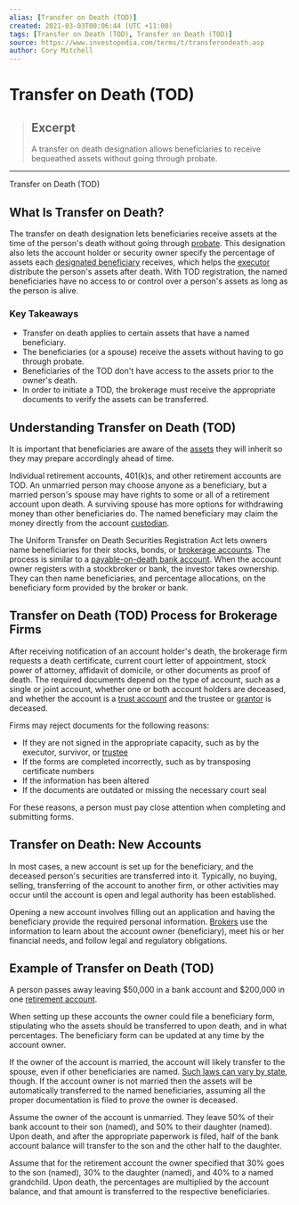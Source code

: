 ```yaml
---
alias: [Transfer on Death (TOD)]
created: 2021-03-03T00:06:44 (UTC +11:00)
tags: [Transfer on Death (TOD), Transfer on Death (TOD)]
source: https://www.investopedia.com/terms/t/transferondeath.asp
author: Cory Mitchell
---
```


# Transfer on Death (TOD)

> ## Excerpt
> A transfer on death designation allows beneficiaries to receive bequeathed assets without going through probate.

---

Transfer on Death (TOD)
## What Is Transfer on Death?

The transfer on death designation lets beneficiaries receive assets at the time of the person's death without going through [probate](https://www.investopedia.com/terms/p/probate.asp). This designation also lets the account holder or security owner specify the percentage of assets each [designated beneficiary](https://www.investopedia.com/terms/d/designated-beneficiary.asp) receives, which helps the [executor](https://www.investopedia.com/terms/e/executor.asp) distribute the person's assets after death. With TOD registration, the named beneficiaries have no access to or control over a person's assets as long as the person is alive.

### Key Takeaways

-   Transfer on death applies to certain assets that have a named beneficiary.
-   The beneficiaries (or a spouse) receive the assets without having to go through probate.
-   Beneficiaries of the TOD don't have access to the assets prior to the owner's death.
-   In order to initiate a TOD, the brokerage must receive the appropriate documents to verify the assets can be transferred.

## Understanding Transfer on Death (TOD)

It is important that beneficiaries are aware of the [assets](https://www.investopedia.com/terms/a/asset.asp) they will inherit so they may prepare accordingly ahead of time.

Individual retirement accounts, 401(k)s, and other retirement accounts are TOD. An unmarried person may choose anyone as a beneficiary, but a married person's spouse may have rights to some or all of a retirement account upon death. A surviving spouse has more options for withdrawing money than other beneficiaries do. The named beneficiary may claim the money directly from the account [custodian](https://www.investopedia.com/terms/c/custodian.asp).

The Uniform Transfer on Death Securities Registration Act lets owners name beneficiaries for their stocks, bonds, or [brokerage accounts](https://www.investopedia.com/terms/b/brokerageaccount.asp). The process is similar to a [payable-on-death bank account](https://www.investopedia.com/terms/p/payableondeath.asp). When the account owner registers with a stockbroker or bank, the investor takes ownership. They can then name beneficiaries, and percentage allocations, on the beneficiary form provided by the broker or bank.

## Transfer on Death (TOD) Process for Brokerage Firms

After receiving notification of an account holder's death, the brokerage firm requests a death certificate, current court letter of appointment, stock power of attorney, affidavit of domicile, or other documents as proof of death. The required documents depend on the type of account, such as a single or joint account, whether one or both account holders are deceased, and whether the account is a [trust account](https://www.investopedia.com/terms/a/account-in-trust.asp) and the trustee or [grantor](https://www.investopedia.com/terms/g/grantor.asp) is deceased.

Firms may reject documents for the following reasons:

-   If they are not signed in the appropriate capacity, such as by the executor, survivor, or [trustee](https://www.investopedia.com/terms/t/trustee.asp)
-   If the forms are completed incorrectly, such as by transposing certificate numbers
-   If the information has been altered
-   If the documents are outdated or missing the necessary court seal

For these reasons, a person must pay close attention when completing and submitting forms.

## Transfer on Death: New Accounts

In most cases, a new account is set up for the beneficiary, and the deceased person's securities are transferred into it. Typically, no buying, selling, transferring of the account to another firm, or other activities may occur until the account is open and legal authority has been established.

Opening a new account involves filling out an application and having the beneficiary provide the required personal information. [Brokers](https://www.investopedia.com/terms/b/broker.asp) use the information to learn about the account owner (beneficiary), meet his or her financial needs, and follow legal and regulatory obligations.

## Example of Transfer on Death (TOD)

A person passes away leaving $50,000 in a bank account and $200,000 in one [retirement account](https://www.investopedia.com/terms/i/ira.asp).

When setting up these accounts the owner could file a beneficiary form, stipulating who the assets should be transferred to upon death, and in what percentages. The beneficiary form can be updated at any time by the account owner.

If the owner of the account is married, the account will likely transfer to the spouse, even if other beneficiaries are named. [Such laws can vary by state](https://www.investopedia.com/ask/answers/05/inheritira.asp), though. If the account owner is not married then the assets will be automatically transferred to the named beneficiaries, assuming all the proper documentation is filed to prove the owner is deceased.

Assume the owner of the account is unmarried. They leave 50% of their bank account to their son (named), and 50% to their daughter (named). Upon death, and after the appropriate paperwork is filed, half of the bank account balance will transfer to the son and the other half to the daughter.

Assume that for the retirement account the owner specified that 30% goes to the son (named), 30% to the daughter (named), and 40% to a named grandchild. Upon death, the percentages are multiplied by the account balance, and that amount is transferred to the respective beneficiaries.
